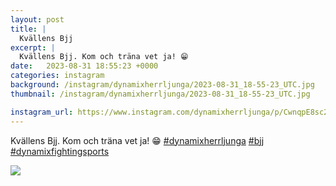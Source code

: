 ```yaml
---
layout: post
title: |
  Kvällens Bjj
excerpt: |
  Kvällens Bjj. Kom och träna vet ja! 😁   
date:   2023-08-31 18:55:23 +0000
categories: instagram
background: /instagram/dynamixherrljunga/2023-08-31_18-55-23_UTC.jpg
thumbnail: /instagram/dynamixherrljunga/2023-08-31_18-55-23_UTC.jpg

instagram_url: https://www.instagram.com/dynamixherrljunga/p/CwnqpE8sc2f
---
```

Kvällens Bjj. Kom och träna vet ja! 😁 [#dynamixherrljunga](https://www.instagram.com/explore/tags/dynamixherrljunga/) [#bjj](https://www.instagram.com/explore/tags/bjj/) [#dynamixfightingsports](https://www.instagram.com/explore/tags/dynamixfightingsports/)



<img src='/www-dynamix-herrljunga/instagram/dynamixherrljunga/2023-08-31_18-55-23_UTC.jpg' class='img-fluid' />
